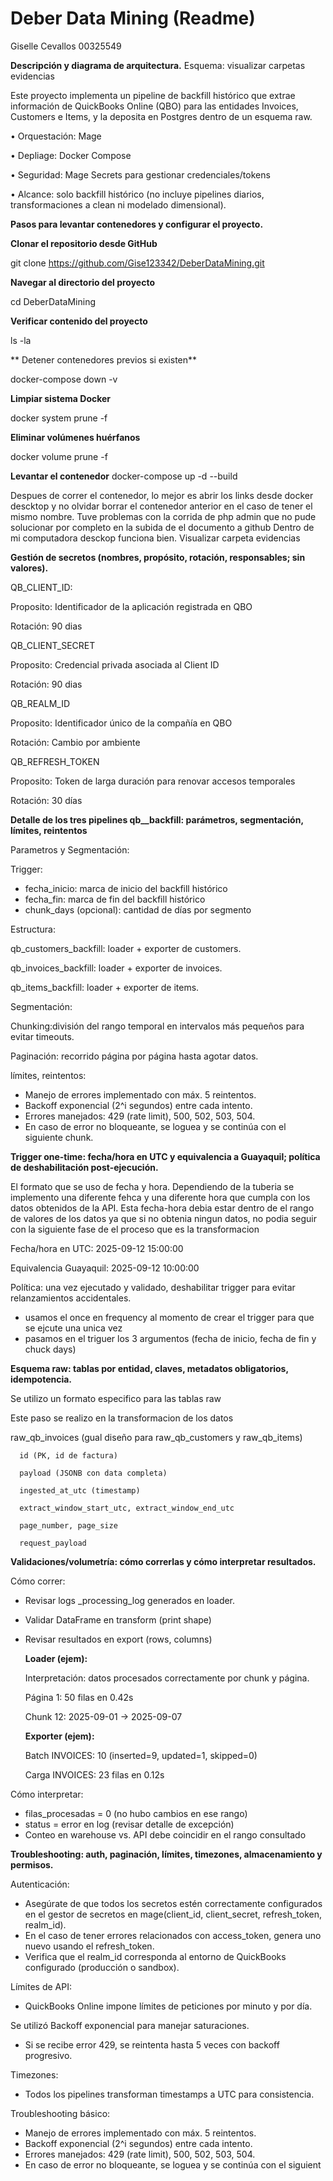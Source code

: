 # Deber Data Mining (Readme)

Giselle Cevallos 00325549


**Descripción y diagrama de arquitectura.** 
Esquema: visualizar carpetas evidencias

Este proyecto implementa un pipeline de backfill histórico que extrae información de QuickBooks Online (QBO) para las entidades Invoices, Customers e Items, y la deposita en Postgres dentro de un esquema raw.

•	Orquestación: Mage

•	Depliage: Docker Compose

•	Seguridad: Mage Secrets para gestionar credenciales/tokens

•	Alcance: solo backfill histórico (no incluye pipelines diarios, transformaciones a clean ni modelado dimensional).

**Pasos para levantar contenedores y configurar el proyecto.**

**Clonar el repositorio desde GitHub**

git clone https://github.com/Gise123342/DeberDataMining.git

**Navegar al directorio del proyecto**

cd DeberDataMining

**Verificar contenido del proyecto**

ls -la

** Detener contenedores previos si existen**

docker-compose down -v

 **Limpiar sistema Docker**
 
docker system prune -f

**Eliminar volúmenes huérfanos**

docker volume prune -f

**Levantar el contenedor**
docker-compose up -d --build

Despues de correr el contenedor, lo mejor es abrir los links desde docker descktop y no olvidar
borrar el contenedor anterior en el caso de tener el mismo nombre.
Tuve problemas con la corrida de php admin que no pude solucionar por completo en la subida de el documento a github
Dentro de mi computadora desckop funciona bien. Visualizar carpeta evidencias

**Gestión de secretos (nombres, propósito, rotación, responsables; sin valores).**




QB_CLIENT_ID:

Proposito: Identificador de la aplicación registrada en QBO

Rotación: 90 dias



QB_CLIENT_SECRET

Proposito: Credencial privada asociada al Client ID

Rotación: 90 dias

QB_REALM_ID

Proposito: Identificador único de la compañía en QBO

Rotación: Cambio por ambiente

QB_REFRESH_TOKEN

Proposito: Token de larga duración para renovar accesos temporales

Rotación: 30 días



**Detalle de los tres pipelines qb__backfill: parámetros, segmentación, límites, reintentos**

Parametros y Segmentación:

Trigger:
-	fecha_inicio: marca de inicio del backfill histórico
-	fecha_fin: marca de fin del backfill histórico 
-	chunk_days (opcional): cantidad de días por segmento

Estructura:

qb_customers_backfill: loader + exporter de customers.

qb_invoices_backfill: loader + exporter de invoices.

qb_items_backfill:  loader + exporter de items.

Segmentación:

Chunking:división del rango temporal en intervalos más pequeños para evitar timeouts.

Paginación: recorrido página por página hasta agotar datos.

límites, reintentos:
-	Manejo de errores implementado con máx. 5 reintentos.
-	Backoff exponencial (2^i segundos) entre cada intento.
-	Errores manejados: 429 (rate limit), 500, 502, 503, 504.
-	 En caso de error no bloqueante, se loguea y se continúa con el siguiente chunk.

**Trigger one-time: fecha/hora en UTC y equivalencia a Guayaquil; política de deshabilitación post-ejecución.**

El formato que se uso de fecha y hora. Dependiendo de la tuberia se implemento una diferente fehca y una diferente hora que cumpla con los datos obtenidos de la API. Esta fecha-hora debia estar dentro de el rango de valores de los datos ya que si no obtenia ningun datos, no podia seguir con la siguiente fase de el proceso que es la transformacion

Fecha/hora en UTC: 2025-09-12 15:00:00 

Equivalencia Guayaquil: 2025-09-12 10:00:00

Política: una vez ejecutado y validado, deshabilitar trigger para evitar relanzamientos accidentales.
- usamos el once en frequency al momento de crear el trigger para que se ejcute una unica vez
- pasamos en el triguer los 3 argumentos (fecha de inicio, fecha de fin y chuck days)

**Esquema raw: tablas por entidad, claves, metadatos obligatorios, idempotencia.**

Se utilizo un formato especifico para las tablas raw

Este paso se realizo en la transformacion de los datos 

raw_qb_invoices (gual diseño para raw_qb_customers y raw_qb_items)

      id (PK, id de factura)

      payload (JSONB con data completa)

      ingested_at_utc (timestamp)

      extract_window_start_utc, extract_window_end_utc

      page_number, page_size

      request_payload


**Validaciones/volumetría: cómo correrlas y cómo interpretar resultados.** 

Cómo correr:
- Revisar logs _processing_log generados en loader.
- Validar DataFrame en transform (print shape)
- Revisar resultados en export (rows, columns)

  **Loader (ejem):**
  
  Interpretación: datos procesados correctamente por chunk y página.
  
  Página 1: 50 filas en 0.42s
  
  Chunk 12: 2025-09-01 → 2025-09-07
  

  **Exporter (ejem):**
 
  Batch INVOICES: 10 (inserted=9, updated=1, skipped=0)
  
  Carga INVOICES: 23 filas en 0.12s
  

Cómo interpretar:

- filas_procesadas = 0 (no hubo cambios en ese rango)
- status = error en log (revisar detalle de excepción)
- Conteo en warehouse vs. API debe coincidir en el rango consultado

**Troubleshooting: auth, paginación, límites, timezones, almacenamiento y permisos.**

Autenticación:
- Asegúrate de que todos los secretos estén correctamente configurados en el gestor de secretos en mage(client_id, client_secret, refresh_token, realm_id).
- En el caso de tener errores relacionados con access_token, genera uno nuevo usando el refresh_token.
- Verifica que el realm_id corresponda al entorno de QuickBooks configurado (producción o sandbox).

Límites de API:
- QuickBooks Online impone límites de peticiones por minuto y por día.

Se utilizó Backoff exponencial para manejar saturaciones.
- Si se recibe error 429, se reintenta hasta 5 veces con backoff progresivo.

Timezones:
- Todos los pipelines transforman timestamps a UTC para consistencia.

Troubleshooting básico:
- Manejo de errores implementado con máx. 5 reintentos.
- Backoff exponencial (2^i segundos) entre cada intento.
- Errores manejados: 429 (rate limit), 500, 502, 503, 504.
- En caso de error no bloqueante, se loguea y se continúa con el siguient
